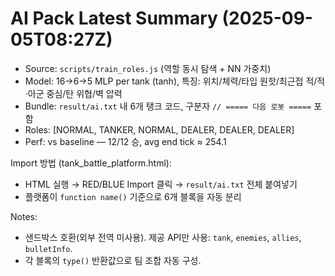 # AI Pack Latest Summary (2025-09-05T08:27Z)

- Source: `scripts/train_roles.js` (역할 동시 탐색 + NN 가중치)
- Model: 16→6→5 MLP per tank (tanh), 특징: 위치/체력/타입 원핫/최근접 적/적·아군 중심/탄 위협/벽 압력
- Bundle: `result/ai.txt` 내 6개 탱크 코드, 구분자 `// ===== 다음 로봇 =====` 포함
- Roles: [NORMAL, TANKER, NORMAL, DEALER, DEALER, DEALER]
- Perf: vs baseline — 12/12 승, avg end tick ≈ 254.1

Import 방법 (tank_battle_platform.html):
- HTML 실행 → RED/BLUE Import 클릭 → `result/ai.txt` 전체 붙여넣기
- 플랫폼이 `function name()` 기준으로 6개 블록을 자동 분리

Notes:
- 샌드박스 호환(외부 전역 미사용). 제공 API만 사용: `tank`, `enemies`, `allies`, `bulletInfo`.
- 각 블록의 `type()` 반환값으로 팀 조합 자동 구성.
